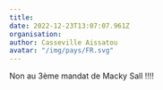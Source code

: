 ```yaml
---
title: 
date: 2022-12-23T13:07:07.961Z
organisation: 
author: Casseville Aissatou 
avatar: "/img/pays/FR.svg"
---
```


Non au 3ème mandat de Macky Sall !!!!